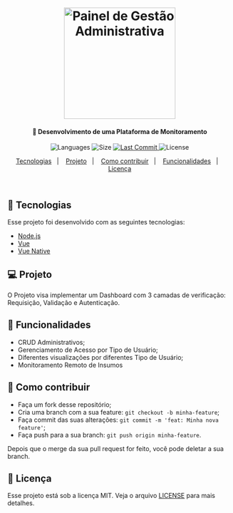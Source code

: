 <h1 align="center">
    <img alt="Painel de Gestão Administrativa" title="#BeTheHero" src="" width="250px" />
</h1>

<h4 align="center">
  🚀 Desenvolvimento de uma Plataforma de Monitoramento
</h4>
<p align="center">
  <img alt="Languages" src="https://img.shields.io/github/languages/count/JoanPedro/AdminPanel-Controller">

  <img alt="Size" src="https://img.shields.io/github/repo-size/JoanPedro/AdminPanel-Controller">
  
  <a href="https://github.com/JoanPedro/AdminPanel-Controller/commits/master">
    <img alt="Last Commit" src="https://img.shields.io/github/last-commit/JoanPedro/AdminPanel-Controller">
  </a>

  <img alt="License" src="https://img.shields.io/badge/license-MIT-brightgreen">
</p>

<p align="center">
  <a href="#rocket-tecnologias">Tecnologias</a>&nbsp;&nbsp;&nbsp;|&nbsp;&nbsp;&nbsp;
  <a href="#-projeto">Projeto</a>&nbsp;&nbsp;&nbsp;|&nbsp;&nbsp;&nbsp;
  <a href="#-como-contribuir">Como contribuir</a>&nbsp;&nbsp;&nbsp;|&nbsp;&nbsp;&nbsp;
  <a href="#wrench-funcionalidades">Funcionalidades</a>&nbsp;&nbsp;&nbsp;|&nbsp;&nbsp;&nbsp;
  <a href="#memo-licença">Licença</a>
</p>

<br>

## :rocket: Tecnologias

Esse projeto foi desenvolvido com as seguintes tecnologias:

- [Node.js](https://nodejs.org/en/)
- [Vue](https://vuejs.org/)
- [Vue Native](https://vue-native.io/)

## 💻 Projeto

O Projeto visa implementar um Dashboard com 3 camadas de verificação: Requisição, Validação e Autenticação.

## :wrench: Funcionalidades

- CRUD Administrativos;
- Gerenciamento de Acesso por Tipo de Usuário;
- Diferentes visualizações por diferentes Tipo de Usuário;
- Monitoramento Remoto de Insumos

## 🤔 Como contribuir

- Faça um fork desse repositório;
- Cria uma branch com a sua feature: `git checkout -b minha-feature`;
- Faça commit das suas alterações: `git commit -m 'feat: Minha nova feature'`;
- Faça push para a sua branch: `git push origin minha-feature`.

Depois que o merge da sua pull request for feito, você pode deletar a sua branch.

## :memo: Licença

Esse projeto está sob a licença MIT. Veja o arquivo [LICENSE](LICENSE) para mais detalhes.

